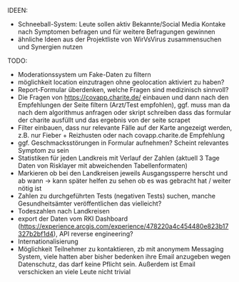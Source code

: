 IDEEN:
- Schneeball-System: Leute sollen aktiv Bekannte/Social Media Kontake nach Symptomen befragen und für weitere Befragungen gewinnen
- ähnliche Ideen aus der Projektliste von WirVsVirus zusammensuchen und Synergien nutzen


TODO:
- Moderationssystem um Fake-Daten zu filtern
- möglichkeit location einzutragen ohne geolocation aktiviert zu haben?
- Report-Formular überdenken, welche Fragen sind medizinisch sinnvoll?
- Die Fragen von https://covapp.charite.de/ einbauen und dann nach den Empfehlungen der Seite filtern (Arzt/Test empfohlen), 
    ggf. muss man da nach dem algorithmus anfragen oder skript schreiben dass das formular der charite ausfüllt und das ergebnis von der seite scrapet
- Filter einbauen, dass nur relevante Fälle auf der Karte angezeigt werden, z.B. nur Fieber + Reizhusten oder nach covapp.charite.de Empfehlung
- ggf. Geschmacksstörungen in Formular aufnehmen? Scheint relevantes Symptom zu sein
- Statistiken für jeden Landkreis mit Verlauf der Zahlen (aktuell 3 Tage Daten von Risklayer mit abweichenden Tabellenformaten)
- Markieren ob bei den Landkreisen jeweils Ausgangssperre herscht und ab wann -> kann später helfen zu sehen ob es was gebracht hat / weiter nötig ist
- Zahlen zu durchgeführten Tests (negativen Tests) suchen, manche Gesundheitsämter veröffentlichen das vielleicht?
- Todeszahlen nach Landkreisen
- export der Daten vom RKI Dashboard (https://experience.arcgis.com/experience/478220a4c454480e823b17327b2bf1d4), API reverse engineering?
- Internationalisierung
- Möglichkeit Teilnehmer zu kontaktieren, zb mit anonymem Messaging System, viele hatten aber bisher bedenken ihre Email anzugeben wegen Datenschutz, das
    darf keine Pflicht sein. Außerdem ist Email verschicken an viele Leute nicht trivial